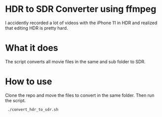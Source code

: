 # HDR to SDR Converter using ffmpeg

I accidently recorded a lot of videos with the iPhone 11 in HDR and realized that editing HDR is pretty hard.

# What it does
The script converts all movie files in the same and sub folder to SDR.

# How to use
Clone the repo and move the files to convert in the same folder. Then run the script.
```
 ./convert_hdr_to_sdr.sh
```


